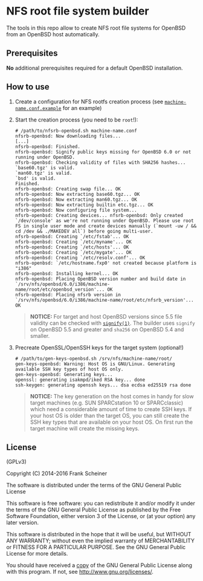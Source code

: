 # NFS root file system builder #

The tools in this repo allow to create NFS root file systems for OpenBSD from an OpenBSD host automatically.

## Prerequisites ##

**No** additional prerequisites required for a default OpenBSD installation.

## How to use ##

1. Create a configuration for NFS rootfs creation process (see [`machine-name.conf.example`] for an example)

[`machine-name.conf.example`]: /share/doc/machine-name.conf.example

2. Start the creation process (you need to be `root`!):
   ```
   # /path/to/nfsrb-openbsd.sh machine-name.conf
   nfsrb-openbsd: Now downloading files...
   [...]
   nfsrb-openbsd: Finished.
   nfsrb-openbsd: Signify public keys missing for OpenBSD 6.0 or not running under OpenBSD.
   nfsrb-openbsd: Checking validity of files with SHA256 hashes...
   `base60.tgz' is valid.
   `man60.tgz' is valid.
   `bsd' is valid.
   Finished.
   nfsrb-openbsd: Creating swap file... OK
   nfsrb-openbsd: Now extracting base60.tgz... OK
   nfsrb-openbsd: Now extracting man60.tgz... OK
   nfsrb-openbsd: Now extracting builtin etc.tgz... OK
   nfsrb-openbsd: Now configuring file system... 
   nfsrb-openbsd: Creating devices... nfsrb-openbsd: Only created `/dev/console' as we're not running under OpenBSD. Please use root FS in single user mode and create devices manually (`mount -uw / && cd /dev && ./MAKEDEV all`) before going multi-user.
   nfsrb-openbsd: Creating `/etc/fstab'... OK
   nfsrb-openbsd: Creating `/etc/myname'... OK
   nfsrb-openbsd: Creating `/etc/hosts'... OK
   nfsrb-openbsd: Creating `/etc/mygate'... OK
   nfsrb-openbsd: Creating `/etc/resolv.conf'... OK
   nfsrb-openbsd: `/etc/hostname.fxp0' not created because platform is "i386"
   nfsrb-openbsd: Installing kernel... OK
   nfsrb-openbsd: Placing OpenBSD version number and build date in `/srv/nfs/openbsd/6.0/i386/machine-name/root/etc/openbsd_version'... OK
   nfsrb-openbsd: Placing nfsrb version in `/srv/nfs/openbsd/6.0/i386/machine-name/root/etc/nfsrb_version'... OK
   ```
   > **NOTICE:** For target and host OpenBSD versions since 5.5 file validity can be checked with [`signify(1)`]. The builder uses `signify` on OpenBSD 5.5 and greater and `sha256` on OpenBSD 5.4 and smaller.

[`signify(1)`]: http://www.openbsd.org/cgi-bin/man.cgi/OpenBSD-5.5/man1/signify.1?query=signify&manpath=OpenBSD-5.5

3. Precreate OpenSSL/OpenSSH keys for the target system (optional!)
   ```
   # /path/to/gen-keys-openbsd.sh /srv/nfs/machine-name/root/
   gen-keys-openbsd: Warning: Host OS is GNU/Linux. Generating available SSH key types of host OS only.
   gen-keys-openbsd: Generating keys...
   openssl: generating isakmpd/iked RSA key... done
   ssh-keygen: generating openssh keys... dsa ecdsa ed25519 rsa done
   ```
   > **NOTICE:** The key generation on the host comes in handy for slow target machines (e.g. SUN SPARCstation 10 or SPARCclassic) which need a considerable amount of time to create SSH keys. If your host OS is older than the target OS, you can still create the SSH key types that are available on your host OS. On first run the target machine will create the missing keys.

## License ##

(GPLv3)

Copyright (C) 2014-2016 Frank Scheiner

The software is distributed under the terms of the GNU General Public License

This software is free software: you can redistribute it and/or modify
it under the terms of the GNU General Public License as published by
the Free Software Foundation, either version 3 of the License, or
(at your option) any later version.

This software is distributed in the hope that it will be useful,
but WITHOUT ANY WARRANTY; without even the implied warranty of
MERCHANTABILITY or FITNESS FOR A PARTICULAR PURPOSE.  See the
GNU General Public License for more details.

You should have received a [copy] of the GNU General Public License
along with this program.  If not, see <http://www.gnu.org/licenses/>.

[copy]: /COPYING

